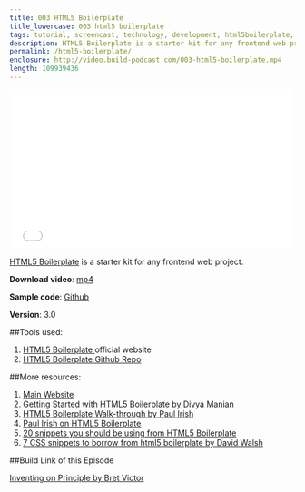 ```yaml
---
title: 003 HTML5 Boilerplate
title_lowercase: 003 html5 boilerplate
tags: tutorial, screencast, technology, development, html5boilerplate, html5, front-end, javascript, css3
description: HTML5 Boilerplate is a starter kit for any frontend web project.
permalink: /html5-boilerplate/
enclosure: http://video.build-podcast.com/003-html5-boilerplate.mp4
length: 109939436
---
```


<div id="video"><iframe src="//player.vimeo.com/video/44076318" width="500" height="281" frameborder="0" webkitallowfullscreen mozallowfullscreen allowfullscreen></iframe></div>

[HTML5 Boilerplate](http://html5boilerplate.com/) is a starter kit for any frontend web project.

<p><strong>Download video</strong>: <a href="http://video.build-podcast.com/003-html5-boilerplate.mp4" download="build-podcast-003-html5-boilerplate.mp4">mp4</a></p>

**Sample code**: [Github](https://github.com/sayanee/build-podcast/tree/master/003-html5boilerplate)

**Version**: 3.0

##Tools used:

1. [HTML5 Boilerplate ](http://html5boilerplate.com/) official website
1. [HTML5 Boilerplate Github Repo](https://github.com/h5bp/html5-boilerplate)

##More resources:

1. [Main Website ](http://html5boilerplate.com/)
1. [Getting Started with HTML5 Boilerplate by Divya Manian](http://www.youtube.com/watch?v=NMEB78VX2P0)
1. [HTML5 Boilerplate Walk-through by Paul Irish](http://www.youtube.com/watch?v=oDlsOyPKUTM)
1. [Paul Irish on HTML5 Boilerplate ](http://www.youtube.com/watch?v=qyM37XKkmKQ)
1. [20 snippets you should be using from HTML5 Boilerplate ](http://www.1stwebdesigner.com/design/snippets-html5-boilerplate/)
1. [7 CSS snippets to borrow from html5 boilerplate by David Walsh](http://davidwalsh.name/html5-boilerplate)

##Build Link of this Episode

[Inventing on Principle by Bret Victor ](https://vimeo.com/36579366)
